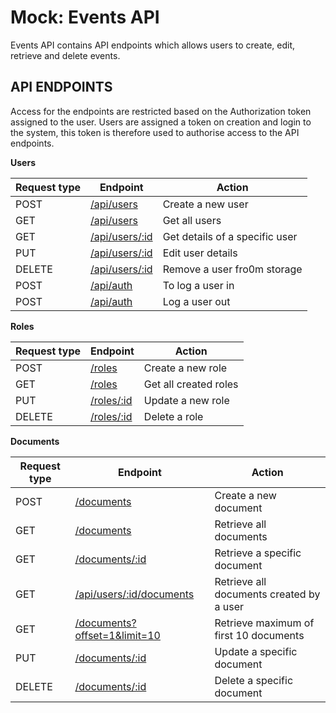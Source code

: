 # Mock: Events API
Events API contains API endpoints which allows users to create, edit, retrieve and delete events.

## API ENDPOINTS
Access for the endpoints are restricted based on the Authorization token assigned to the user.
Users are assigned a token on creation and login to the system, this token is therefore used
to authorise access to the API endpoints.

**Users**

Request type | Endpoint | Action
------------ | -------- | ------
POST | [/api/users](#create-users) | Create a new user
GET | [/api/users](#get-users) | Get all users
GET | [/api/users/:id](#get-a-user) | Get details of a specific user
PUT | [/api/users/:id](#update-user) | Edit user details
DELETE | [/api/users/:id](#delete-user) | Remove a user fro0m storage
POST | [/api/auth](#login) | To log a user in
POST | [/api/auth](#logout) | Log a user out

**Roles**

Request type | Endpoint | Action
------------ | -------- | ------
POST | [/roles](#create-a-role) | Create a new role
GET | [/roles](#get-roles) | Get all created roles
PUT | [/roles/:id](#update-a-role) | Update a new role
DELETE | [/roles/:id](#delete-a-role) | Delete a role

**Documents**

Request type | Endpoint | Action
------------ | -------- | ------
POST | [/documents](#create-a-document) | Create a new document
GET | [/documents](#get-documents) | Retrieve all documents
GET | [/documents/:id](#get-a-document) | Retrieve a specific document
GET | [/api/users/:id/documents](#get-documents-by-user) | Retrieve all documents created by a user
GET | [/documents?offset=1&limit=10](#get-documents) | Retrieve maximum of first 10 documents
PUT | [/documents/:id](#update-a-document) | Update a specific document
DELETE | [/documents/:id](#delete-a-document) | Delete a specific document
